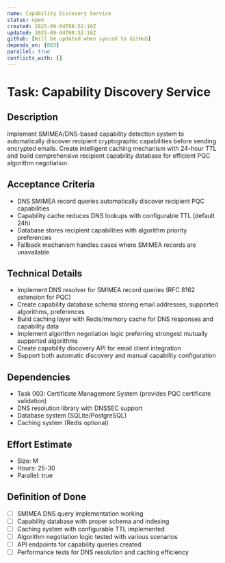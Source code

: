 ```yaml
---
name: Capability Discovery Service
status: open
created: 2025-09-04T08:52:16Z
updated: 2025-09-04T08:52:16Z
github: [Will be updated when synced to GitHub]
depends_on: [003]
parallel: true
conflicts_with: []
---
```


# Task: Capability Discovery Service

## Description
Implement SMIMEA/DNS-based capability detection system to automatically discover recipient cryptographic capabilities before sending encrypted emails. Create intelligent caching mechanism with 24-hour TTL and build comprehensive recipient capability database for efficient PQC algorithm negotiation.

## Acceptance Criteria
- DNS SMIMEA record queries automatically discover recipient PQC capabilities
- Capability cache reduces DNS lookups with configurable TTL (default 24h)
- Database stores recipient capabilities with algorithm priority preferences
- Fallback mechanism handles cases where SMIMEA records are unavailable

## Technical Details
- Implement DNS resolver for SMIMEA record queries (RFC 8162 extension for PQC)
- Create capability database schema storing email addresses, supported algorithms, preferences
- Build caching layer with Redis/memory cache for DNS responses and capability data
- Implement algorithm negotiation logic preferring strongest mutually supported algorithms
- Create capability discovery API for email client integration
- Support both automatic discovery and manual capability configuration

## Dependencies
- Task 003: Certificate Management System (provides PQC certificate validation)
- DNS resolution library with DNSSEC support
- Database system (SQLite/PostgreSQL)
- Caching system (Redis optional)

## Effort Estimate
- Size: M
- Hours: 25-30
- Parallel: true

## Definition of Done
- [ ] SMIMEA DNS query implementation working
- [ ] Capability database with proper schema and indexing
- [ ] Caching system with configurable TTL implemented
- [ ] Algorithm negotiation logic tested with various scenarios
- [ ] API endpoints for capability queries created
- [ ] Performance tests for DNS resolution and caching efficiency